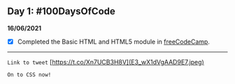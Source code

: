 ## Day 1: #100DaysOfCode

**16/06/2021**

- [x] Completed the Basic HTML and HTML5 module in [freeCodeCamp](https://www.freecodecamp.org/).
***

`Link to tweet` [https://t.co/Xn7UCB3H8V](E3_wX1dVgAAD9E7.jpeg)

`On to CSS now!`







